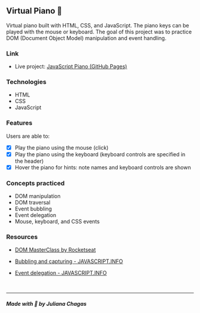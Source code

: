 ## Virtual Piano 🎹

Virtual piano built with HTML, CSS, and JavaScript. The piano keys can be played with the mouse or keyboard. The goal of this project was to practice DOM (Document Object Model) manipulation and event handling.
### Link

- Live project: [JavaScript Piano (GitHub Pages)](https://julianachagas.github.io/piano/)
### Technologies
- HTML
- CSS
- JavaScript

### Features

Users are able to:

- [x] Play the piano using the mouse (click)
- [x] Play the piano using the keyboard (keyboard controls are specified in the header)
- [x] Hover the piano for hints: note names and keyboard controls are shown
### Concepts practiced

- DOM manipulation
- DOM traversal
- Event bubbling
- Event delegation
- Mouse, keyboard, and CSS events
### Resources

- [DOM MasterClass by Rocketseat](https://www.youtube.com/watch?v=UftSB4DaRU4&ab_channel=Rocketseat)

- [Bubbling and capturing - JAVASCRIPT.INFO](https://javascript.info/bubbling-and-capturing)

- [Event delegation - JAVASCRIPT.INFO](https://javascript.info/event-delegation)

<br>

***
##### Made with 💜 by Juliana Chagas 